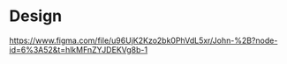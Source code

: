 # Design
https://www.figma.com/file/u96UjK2Kzo2bk0PhVdL5xr/John-%2B?node-id=6%3A52&t=hlkMFnZYJDEKVg8b-1